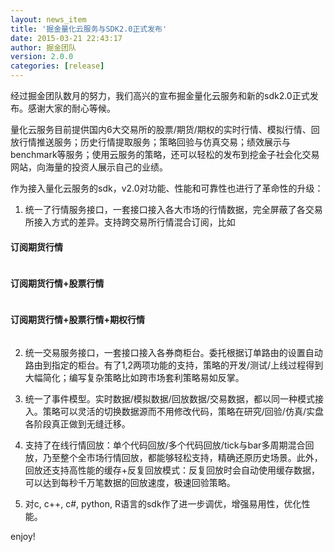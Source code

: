 ```yaml
---
layout: news_item
title: '掘金量化云服务与SDK2.0正式发布'
date: 2015-03-21 22:43:17 
author: 掘金团队
version: 2.0.0
categories: [release]
---
```


经过掘金团队数月的努力，我们高兴的宣布掘金量化云服务和新的sdk2.0正式发布。感谢大家的耐心等候。

量化云服务目前提供国内6大交易所的股票/期货/期权的实时行情、模拟行情、回放行情推送服务；历史行情提取服务；策略回验与仿真交易；绩效展示与benchmark等服务；使用云服务的策略，还可以轻松的发布到挖金子社会化交易网站，向海量的投资人展示自己的业绩。

作为接入量化云服务的sdk，v2.0对功能、性能和可靠性也进行了革命性的升级：

1. 统一了行情服务接口，一套接口接入各大市场的行情数据，完全屏蔽了各交易所接入方式的差异。支持跨交易所行情混合订阅，比如

#### 订阅期货行情
```
```

#### 订阅期货行情+股票行情
```
```

#### 订阅期货行情+股票行情+期权行情
```
```

2. 统一交易服务接口，一套接口接入各券商柜台。委托根据订单路由的设置自动路由到指定的柜台。有了1,2两项功能的支持，策略的开发/测试/上线过程得到大幅简化；编写复杂策略比如跨市场套利策略易如反掌。

3. 统一了事件模型。实时数据/模拟数据/回放数据/交易数据，都以同一种模式接入。策略可以灵活的切换数据源而不用修改代码，策略在研究/回验/仿真/实盘各阶段真正做到无缝迁移。

4. 支持了在线行情回放：单个代码回放/多个代码回放/tick与bar多周期混合回放，乃至整个全市场行情回放，都能够轻松支持，精确还原历史场景。此外，回放还支持高性能的缓存+反复回放模式：反复回放时会自动使用缓存数据，可以达到每秒千万笔数据的回放速度，极速回验策略。

5. 对c, c++, c#, python, R语言的sdk作了进一步调优，增强易用性，优化性能。

enjoy!



